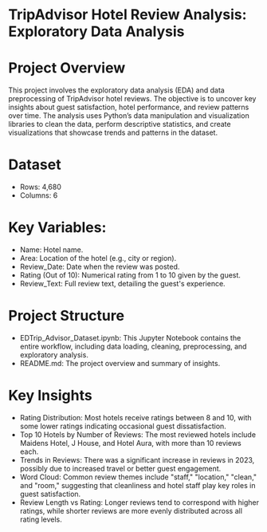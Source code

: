 # TripAdvisor Hotel Review Analysis: Exploratory Data Analysis 
# Project Overview
This project involves the exploratory data analysis (EDA) and data preprocessing of TripAdvisor hotel reviews. The objective is to uncover key insights about guest satisfaction, hotel performance, and review patterns over time. The analysis uses Python’s data manipulation and visualization libraries to clean the data, perform descriptive statistics, and create visualizations that showcase trends and patterns in the dataset.

# Dataset
- Rows: 4,680
- Columns: 6
# Key Variables:
- Name: Hotel name.
- Area: Location of the hotel (e.g., city or region).
- Review_Date: Date when the review was posted.
- Rating (Out of 10): Numerical rating from 1 to 10 given by the guest.
- Review_Text: Full review text, detailing the guest's experience.
# Project Structure
- EDTrip_Advisor_Dataset.ipynb: This Jupyter Notebook contains the entire workflow, including data loading, cleaning, preprocessing, and exploratory analysis.
- README.md: The project overview and summary of insights.

# Key Insights
- Rating Distribution: Most hotels receive ratings between 8 and 10, with some lower ratings indicating occasional guest dissatisfaction.
- Top 10 Hotels by Number of Reviews: The most reviewed hotels include Maidens Hotel, J House, and Hotel Aura, with more than 10 reviews each.
- Trends in Reviews: There was a significant increase in reviews in 2023, possibly due to increased travel or better guest engagement.
- Word Cloud: Common review themes include "staff," "location," "clean," and "room," suggesting that cleanliness and hotel staff play key roles in guest satisfaction.
- Review Length vs Rating: Longer reviews tend to correspond with higher ratings, while shorter reviews are more evenly distributed across all rating levels.
